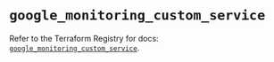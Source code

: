 # `google_monitoring_custom_service`

Refer to the Terraform Registry for docs: [`google_monitoring_custom_service`](https://registry.terraform.io/providers/hashicorp/google-beta/5.26.0/docs/resources/google_monitoring_custom_service).
